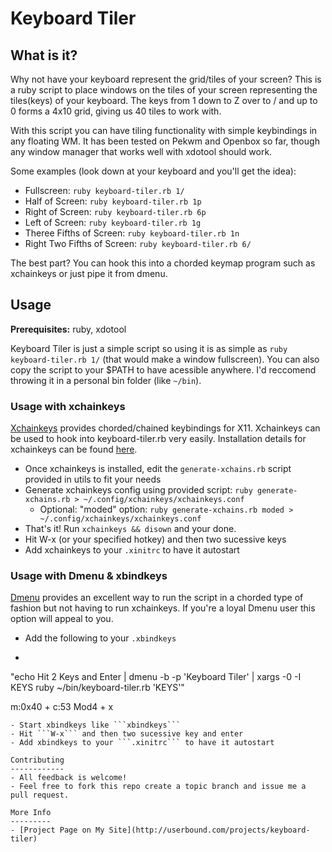 Keyboard Tiler
===================
What is it?
-----------
Why not have your keyboard represent the grid/tiles of your screen? This is a ruby script to place windows on the tiles of your screen representing the tiles(keys) of your keyboard. The keys from 1 down to Z over to / and up to 0 forms a 4x10 grid, giving us 40 tiles to work with.

With this script you can have tiling functionality with simple keybindings in any floating WM. It has been tested on Pekwm and Openbox so far, though any window manager that works well with xdotool should work.

Some examples (look down at your keyboard and you'll get the idea):
- Fullscreen: `ruby keyboard-tiler.rb 1/`
- Half of Screen: `ruby keyboard-tiler.rb 1p`
- Right of Screen: `ruby keyboard-tiler.rb 6p`
- Left of Screen: `ruby keyboard-tiler.rb 1g`
- Theree Fifths of Screen: `ruby keyboard-tiler.rb 1n`
- Right Two Fifths of Screen: `ruby keyboard-tiler.rb 6/`

The best part? You can hook this into a chorded keymap program such as xchainkeys or just pipe it from dmenu.

Usage
-----

**Prerequisites:** ruby, xdotool

Keyboard Tiler is just a simple script so using it is as simple as ```ruby keyboard-tiler.rb 1/``` (that would make a window fullscreen). You can also copy the script to your $PATH to have acessible anywhere. I'd reccomend throwing it in a personal bin folder (like ```~/bin```).

### Usage with xchainkeys
[Xchainkeys](http://code.google.com/p/xchainkeys/) provides chorded/chained keybindings for X11. Xchainkeys can be used to hook into keyboard-tiler.rb very easily. Installation details for xchainkeys can be found [here](http://code.google.com/p/xchainkeys/).

- Once xchainkeys is installed, edit the ```generate-xchains.rb``` script provided in utils to fit your needs 
- Generate xchainkeys config using provided script: ```ruby generate-xchains.rb > ~/.config/xchainkeys/xchainkeys.conf```
	* Optional: "moded" option: ```ruby generate-xchains.rb moded > ~/.config/xchainkeys/xchainkeys.conf```
- That's it! Run ```xchainkeys && disown``` and your done. 
- Hit W-x (or your specified hotkey) and then two sucessive keys
- Add xchainkeys to your ```.xinitrc``` to have it autostart


### Usage with Dmenu & xbindkeys
[Dmenu](http://tools.suckless.org/dmenu/) provides an excellent way to run the script in a chorded type of fashion but not having to run xchainkeys. If you're a loyal Dmenu user this option will appeal to you.

- Add the following to your ```.xbindkeys```
- ``` 
"echo Hit 2 Keys and Enter | dmenu -b -p 'Keyboard Tiler' | xargs -0 -I KEYS ruby ~/bin/keyboard-tiler.rb 'KEYS'"

m:0x40 + c:53
Mod4 + x
```
- Start xbindkeys like ```xbindkeys```
- Hit ```W-x``` and then two sucessive key and enter
- Add xbindkeys to your ```.xinitrc``` to have it autostart

Contributing
------------
- All feedback is welcome!
- Feel free to fork this repo create a topic branch and issue me a pull request.

More Info
---------
- [Project Page on My Site](http://userbound.com/projects/keyboard-tiler)
